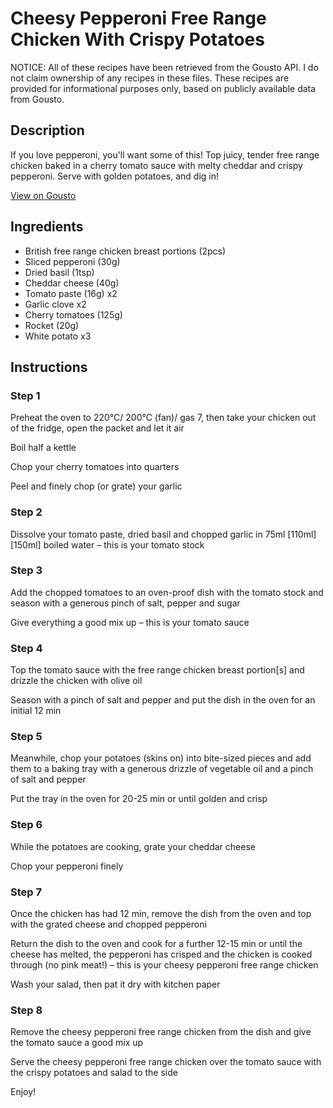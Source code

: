 # Cheesy Pepperoni Free Range Chicken With Crispy Potatoes

NOTICE: All of these recipes have been retrieved from the Gousto API. I do not claim ownership of any recipes in these files. These recipes are provided for informational purposes only, based on publicly available data from Gousto.

## Description

If you love pepperoni, you'll want some of this! Top juicy, tender free range chicken baked in a cherry tomato sauce with melty cheddar and crispy pepperoni. Serve with golden potatoes, and dig in! 

[View on Gousto](https://www.gousto.co.uk/recipes/cookbook/cheesy-pepperoni-free-range-chicken-with-crispy-potatoes)

## Ingredients

- British free range chicken breast portions (2pcs)
- Sliced pepperoni (30g)
- Dried basil (1tsp)
- Cheddar cheese (40g)
- Tomato paste (16g) x2
- Garlic clove x2
- Cherry tomatoes (125g)
- Rocket (20g)
- White potato x3

## Instructions


### Step 1

Preheat the oven to 220°C/ 200°C (fan)/ gas 7, then take your chicken out of the fridge, open the packet and let it air

Boil half a kettle

Chop your cherry tomatoes into quarters

Peel and finely chop (or grate) your garlic


### Step 2

Dissolve your tomato paste, dried basil and chopped garlic in 75ml <span class="text-purple">[110ml]</span> <span class="text-danger">[150ml] </span>boiled water – this is your tomato stock


### Step 3

Add the chopped tomatoes to an oven-proof dish with the tomato stock and season with a generous pinch of salt, pepper and sugar

Give everything a good mix up – this is your tomato sauce


### Step 4

Top the tomato sauce with the free range chicken breast portion[s] and drizzle the chicken with olive oil

Season with a pinch of salt and pepper and put the dish in the oven for an initial 12 min


### Step 5

Meanwhile, chop your potatoes (skins on) into bite-sized pieces and add them to a baking tray with a generous drizzle of vegetable oil and a pinch of salt and pepper

Put the tray in the oven for 20-25 min or until golden and crisp


### Step 6

While the potatoes are cooking, grate your cheddar cheese

Chop your pepperoni finely


### Step 7

Once the chicken has had 12 min, remove the dish from the oven and top with the grated cheese and chopped pepperoni

Return the dish to the oven and cook for a further 12-15 min or until the cheese has melted, the pepperoni has crisped and the chicken is cooked through (no pink meat!) – this is your cheesy pepperoni free range chicken

Wash your salad, then pat it dry with kitchen paper

### Step 8

Remove the cheesy pepperoni free range chicken from the dish and give the tomato sauce a good mix up

Serve the cheesy pepperoni free range chicken over the tomato sauce with the crispy potatoes and salad to the side

Enjoy!

